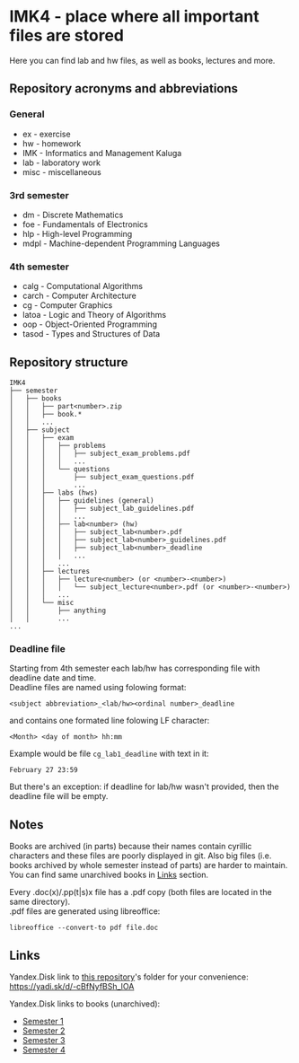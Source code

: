 # IMK4 - place where all important files are stored

Here you can find lab and hw files, as well as books, lectures and more.

## Repository acronyms and abbreviations

### General

* ex - exercise
* hw - homework
* IMK - Informatics and Management Kaluga
* lab - laboratory work
* misc - miscellaneous

### 3rd semester

* dm - Discrete Mathematics
* foe - Fundamentals of Electronics
* hlp - High-level Programming
* mdpl - Machine-dependent Programming Languages

### 4th semester

* calg - Computational Algorithms
* carch - Computer Architecture
* cg - Computer Graphics
* latoa - Logic and Theory of Algorithms
* oop - Object-Oriented Programming
* tasod - Types and Structures of Data

## Repository structure

```text
IMK4
├── semester
│   ├── books
│   │   ├── part<number>.zip
│   │   ├── book.*
│   │   ...
│   ├── subject
│   │   ├── exam
│   │   │   ├── problems
│   │   │   │   ├── subject_exam_problems.pdf
│   │   │   │   ...
│   │   │   └── questions
│   │   │       ├── subject_exam_questions.pdf
│   │   │       ...
│   │   ├── labs (hws)
│   │   │   ├── guidelines (general)
│   │   │   │   ├── subject_lab_guidelines.pdf
│   │   │   │   ...
│   │   │   ├── lab<number> (hw)
│   │   │   │   ├── subject_lab<number>.pdf
│   │   │   │   ├── subject_lab<number>_guidelines.pdf
│   │   │   │   ├── subject_lab<number>_deadline
│   │   │   │   ...
│   │   │   ...
│   │   ├── lectures
│   │   │   ├── lecture<number> (or <number>-<number>)
│   │   │   │   └── subject_lecture<number>.pdf (or <number>-<number>)
│   │   │   ...
│   │   └── misc
│   │       ├── anything
│   │       ...
...
```

### Deadline file

Starting from 4th semester each lab/hw has corresponding file with
deadline date and time.\
Deadline files are named using folowing format:

```text
<subject abbreviation>_<lab/hw><ordinal number>_deadline
```

and contains one formated line folowing LF character:

```text
<Month> <day of month> hh:mm
```

Example would be file `cg_lab1_deadline` with text in it:

```text
February 27 23:59
```

But there's an exception: if deadline for lab/hw wasn't provided, then the
deadline file will be empty.

## Notes

Books are archived (in parts) because their names contain cyrillic
characters and these files are poorly displayed in git. Also big files
(i.e. books archived by whole semester instead of parts) are harder to maintain.
You can find same unarchived books in <a href="#links">Links</a> section.

Every .doc(x)/.pp(t|s)x file has a .pdf copy (both files are located
in the same directory).\
.pdf files are generated using libreoffice:

```shell
libreoffice --convert-to pdf file.doc
```

## Links

Yandex.Disk link to [this repository](https://github.com/Andrew15-5/IMK4)'s folder
for your convenience: <https://yadi.sk/d/-cBfNyfBSh_lOA>

Yandex.Disk links to books (unarchived):

* [Semester 1](https://yadi.sk/d/8GMdxPS0u2FZkA)
* [Semester 2](https://yadi.sk/d/eyVk60MeJabWvQ)
* [Semester 3](https://yadi.sk/d/np_Smxo_xZjSyg)
* [Semester 4](https://yadi.sk/d/8ExS3demIAFEIQ)
